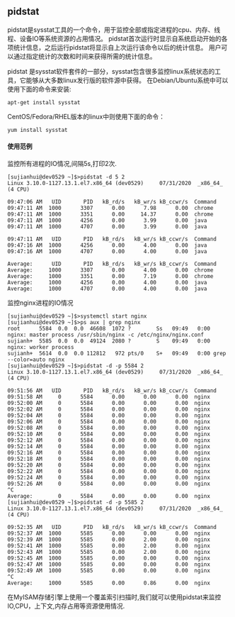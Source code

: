 ## pidstat

pidstat是sysstat工具的一个命令，用于监控全部或指定进程的cpu、内存、线程、设备IO等系统资源的占用情况。
pidstat首次运行时显示自系统启动开始的各项统计信息，之后运行pidstat将显示自上次运行该命令以后的统计信息。
用户可以通过指定统计的次数和时间来获得所需的统计信息。

pidstat 是sysstat软件套件的一部分，sysstat包含很多监控linux系统状态的工具，它能够从大多数linux发行版的软件源中获得。
在Debian/Ubuntu系统中可以使用下面的命令来安装:

    apt-get install sysstat
    
CentOS/Fedora/RHEL版本的linux中则使用下面的命令：

    yum install sysstat

#### 使用范例

监控所有进程的IO情况,间隔5s,打印2次.

    [sujianhui@dev0529 ~]$>pidstat -d 5 2
    Linux 3.10.0-1127.13.1.el7.x86_64 (dev0529) 	07/31/2020 	_x86_64_	(4 CPU)
    
    09:47:06 AM   UID       PID   kB_rd/s   kB_wr/s kB_ccwr/s  Command
    09:47:11 AM  1000      3307      0.00      7.98      0.00  chrome
    09:47:11 AM  1000      3351      0.00     14.37      0.00  chrome
    09:47:11 AM  1000      4256      0.00      3.99      0.00  java
    09:47:11 AM  1000      4707      0.00      3.99      0.00  java
    
    09:47:11 AM   UID       PID   kB_rd/s   kB_wr/s kB_ccwr/s  Command
    09:47:16 AM  1000      4256      0.00      4.00      0.00  java
    09:47:16 AM  1000      4707      0.00      4.00      0.00  java
    
    Average:      UID       PID   kB_rd/s   kB_wr/s kB_ccwr/s  Command
    Average:     1000      3307      0.00      4.00      0.00  chrome
    Average:     1000      3351      0.00      7.19      0.00  chrome
    Average:     1000      4256      0.00      4.00      0.00  java
    Average:     1000      4707      0.00      4.00      0.00  java


监控nginx进程的IO情况

    [sujianhui@dev0529 ~]$>systemctl start nginx
    [sujianhui@dev0529 ~]$>ps aux | grep nginx
    root      5584  0.0  0.0  46608  1072 ?        Ss   09:49   0:00 nginx: master process /usr/sbin/nginx -c /etc/nginx/nginx.conf
    sujianh+  5585  0.0  0.0  49124  2080 ?        S    09:49   0:00 nginx: worker process
    sujianh+  5614  0.0  0.0 112812   972 pts/0    S+   09:49   0:00 grep --color=auto nginx
    [sujianhui@dev0529 ~]$>pidstat -d -p 5584 2
    Linux 3.10.0-1127.13.1.el7.x86_64 (dev0529) 	07/31/2020 	_x86_64_	(4 CPU)
    
    09:51:56 AM   UID       PID   kB_rd/s   kB_wr/s kB_ccwr/s  Command
    09:51:58 AM     0      5584      0.00      0.00      0.00  nginx
    09:52:00 AM     0      5584      0.00      0.00      0.00  nginx
    09:52:02 AM     0      5584      0.00      0.00      0.00  nginx
    09:52:04 AM     0      5584      0.00      0.00      0.00  nginx
    09:52:06 AM     0      5584      0.00      0.00      0.00  nginx
    09:52:08 AM     0      5584      0.00      0.00      0.00  nginx
    09:52:10 AM     0      5584      0.00      0.00      0.00  nginx
    09:52:12 AM     0      5584      0.00      0.00      0.00  nginx
    09:52:14 AM     0      5584      0.00      0.00      0.00  nginx
    09:52:16 AM     0      5584      0.00      0.00      0.00  nginx
    09:52:18 AM     0      5584      0.00      0.00      0.00  nginx
    09:52:20 AM     0      5584      0.00      0.00      0.00  nginx
    09:52:22 AM     0      5584      0.00      0.00      0.00  nginx
    09:52:24 AM     0      5584      0.00      0.00      0.00  nginx
    09:52:26 AM     0      5584      0.00      0.00      0.00  nginx
    ^C
    Average:        0      5584      0.00      0.00      0.00  nginx
    [sujianhui@dev0529 ~]$>pidstat -d -p 5585 2
    Linux 3.10.0-1127.13.1.el7.x86_64 (dev0529) 	07/31/2020 	_x86_64_	(4 CPU)
    
    09:52:35 AM   UID       PID   kB_rd/s   kB_wr/s kB_ccwr/s  Command
    09:52:37 AM  1000      5585      0.00      0.00      0.00  nginx
    09:52:39 AM  1000      5585      0.00      2.00      0.00  nginx
    09:52:41 AM  1000      5585      0.00      2.00      0.00  nginx
    09:52:43 AM  1000      5585      0.00      2.00      0.00  nginx
    09:52:45 AM  1000      5585      0.00      0.00      0.00  nginx
    09:52:47 AM  1000      5585      0.00      0.00      0.00  nginx
    09:52:49 AM  1000      5585      0.00      0.00      0.00  nginx
    ^C
    Average:     1000      5585      0.00      0.86      0.00  nginx

在MyISAM存储引擎上使用一个覆盖索引扫描时,我们就可以使用pidstat来监控IO,CPU，上下文,内存占用等资源使用情况.